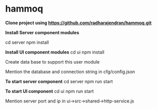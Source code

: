 # hammoq

**Clone project using https://github.com/radharajendran/hammoq.git**

**Install Server component modules**

cd server
npm install

**Install UI component modules**
cd ui
npm install

Create data base to support this user module

Mention the database and connection string in cfg/config.json

**To start server component**
cd server
npm run start

**To start UI component**
cd ui
npm run start

Mention server port and ip in ui->src->shared->http-service.js




